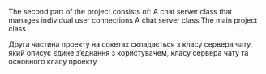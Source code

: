 The second part of the project consists of:
A chat server class that manages individual user connections
A chat server class
The main project class

Друга частина проекту на сокетах складається з класу сервера чату, який описує єдине з’єднання з користувачем, класу сервера чату та основного класу проекту
